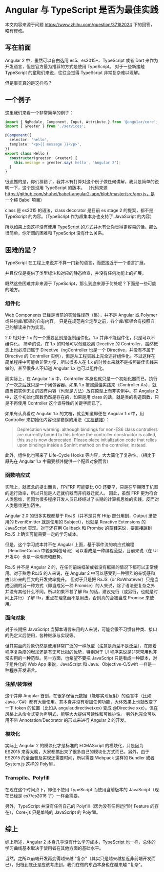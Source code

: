 # Angular 与 TypeScript 是否为最佳实践

本文内容来源于问题 https://www.zhihu.com/question/37182024 下的回答，略有修改。


## 写在前面

Angular 2 中，虽然可以自由选用 es5、es2015+、TypeScript 或者 Dart 来作为开发语言，但是官方最为推荐的方式是使用 TypeScript。
对于一些新接触 TypeScript 的童鞋们来说，往往会觉得 TypeScript 非常复杂难以理解。

但是事实真的是这样吗？

## 一个例子

这里我们来看一个非常简单的例子：

```typescript
import { NgModule, Component, Input, Attribute } from '@angular/core';
import { Greeter } from './services';

@Component({
  selector: 'hello',
  template: '<p>{{ message }}</p>',
})
export class Hello {
  constructor(greeter: Greeter) {
    this.message = greeter.say('hello', 'Angular 2');
  }
}
```

很遗憾的是，你们猜错了，我并木有打算对这个例子做任何讲解，我只是简单的说明一下，这个是没用 TypeScript 的版本。
（代码来源 https://github.com/shuhei/babel-angular2-app/blob/master/src/app.js，是一个纯 Babel 项目）

class 是 es2015 的语法，class decorator 是目前 es stage 2 的提案，都不是 TypeScript 的内容。（TypeScript 作为超集本身也支持了 JavaScript 的内容）

所以如果上面这样没有使用 TypeScript 的方式并木有让你觉得更容易的话，那么很简单，你所谓的困难和 TypeScript 没有什么关系。


## 困难的是？

TypeScript 在工程上来说并不算一门新的语言，而更接近于一个语言扩展。

并且仅仅是提供了类型标注和对应的静态检查，并没有任何功能上的扩展。

既然这些困难并非来源于 TypeScript，那么到底来源于何处呢？下面是一些可能的地方。


### 组件化

Web Components 已经是当前的实验性规范（集），并不是 Angular 或 Polymer 或任何库/框架的自有内容。
只是在规范完全定型之前，各个库/框架会有按照自己的解读来作为实现。

2.0 相对于 1.x 的一个重要区别是强制组件化。1.x 并非不能组件化，只是可以不组件化。
简单的说，在 1.x 的时候可以创建脱离 Directive 的 Controller，虽然概念上也必须归属于 Directive（ngController 也是一个 Directive，并没有不属于 Directive 的 Controller 实例），但是从工程实践上完全违背组件化。不过这样在简单程序中可能会非常方便，所以很多人在 1.x 的时候本来就不是按照最佳实践来做的，甚至很多人不知道 Angular 1.x 也可以组件化。

而实际上，在 Angular 1.x 中，Controller 本身也就只是一个初始化器而已，执行了一次之后就只是一个闭包容器。如果 1.x 按照最佳实践来（Controller As），就应当把实例无关的固有内容（也就是方法）放在原型上而非实例中。在 Angular 2 中，这个初始化函数仍然是存在的，如果是用 class 的话，就是类的构造函数，只是不再使用 Controller 这个误导性的关键字而已了。

如果有认真看过 Angular 1.x 的文档，就会知道即便在 Angular 1.x 中，用 Controller 来初始化内容也是错误的用法（[文档链接](https://docs.angularjs.org/api/ng/service/$compile#-bindtocontroller-)）：

> Deprecation warning: although bindings for non-ES6 class controllers are currently bound to this before the controller constructor is called, this use is now deprecated. Please place initialization code that relies upon bindings inside a $onInit method on the controller, instead.

此外，组件化也带来了 Life-Cycle Hooks 等内容，大大简化了复杂性。（相比于原先在 Angular 1.x 中需要额外提供一个配置对象而言）


### 函数响应式

实际上，就概念的提出而言，FP/FRP 可能要比 OO 还要早，只是在早期限于机器的运行效率，所以只能是人迁就机器而非机器迁就人。
因此，虽然 FRP 更为符合人类思维，但因为很多程序开发人员已经经过了长期的计算机思维的实践，反而对人类思维更加陌生。

Angular 2.0 的很多实现都基于 RxJS（并不是只有 Http 部分用到，Output 里使用的 EventEmitter 就是使用的 Subject），也就是 Reactive Extensions 的 JavaScript 实现。对于还在用 Callback 和 Promise 的童鞋来说，要直接跳到 RxJS 上确实可能需要一定的学习成本。

但是，这个学习成本并不在 Angular 上面，基于事件流的响应式编程（ReactiveCocoa 中貌似叫信号流）可以看成是一种编程范型，目前来说（在 UI 开发中）也是一种潮流和趋势。

RxJS 并不是 Angular 2 的，在任何前端框架或者没有框架的情况下都可以正常使用。对于熟悉 RxJS 的人来说，在 Angular 2 中可以感受到一种强烈的亲切感和由此带来的巨大的开发效率提升。
但对于只是把 RxJS（or RxWhatever）只是当成回调的另一种方式（即当成另一种 Promise）的人来说，除了语法更复杂之外并没有其他什么不同。所以如果不甚了解 Rx 的话，建议先行（或另行，也就是时间上并行）了解 Rx，重点在理念而不是用法，否则真的会被当成 Promise 来使用。


### 面向对象

对于长期把 JavaScript 当脚本语言来用的人来说，可能会很不习惯各种类、接口的先定义后使用，各种继承与实现等。

但其实面向对象仍然是使用非常广泛的一种范型（注意是范型不是泛型），在随着程序复杂度的增加还是有无可比拟的优势，特别对于 UI 程序来说是非常常用也非常实用的一种范型。另一方面，也希望不要把 JavaScript 只是看成一种脚本，对于组件化的 Web App 来说，JavaScript 和 Java、Objective-C/Swift 一样是一种程序开发语言。


### 注解/装饰器

这个并非 Angular 首创，在很多保留元数据（能够实现反射）的语言中（比如 Java／C#）都有大量使用。其本身并没有增加任何功能，大体效果上也就改变了一下 token 的位置（比如从 angular.directive(xxx) 变成 @Directive xxx）。但在风格上从命令式变为声明式，能够大大提供可读性和可维护性。
另外也完全可以用不带 Annotation/Decorator 的形式来进行 Angular 2 的开发。


### 模块化

实际上 Angular 2 的模块化才是标准的 ECMAScript 的模块化，只是因为 ES2015 来得太晚，大家都搞出来了很多自己的模块化方式而已。另外，由于 ES2015 的全面普及实现还需要时间，所以需要 Webpack 这样的 Bundler 或者 System.js 这样的 Polyfill。


### Transpile、Polyfill

在现在这个时间点下，即便不使用 TypeScript 而使用当前版本的 JavaScript（现在已经是 es7/es2016 了）一样会需要。

另外，TypeScript 并没有任何自己的 Polyfill（因为没有任何运行时 Feature 的存在），Core-js 只是单纯的 JavaScript 的 Polyfill。


## 综上

综上所述，Angular 2 本身几乎没有什么学习成本，TypeScript 也一样，总体的学习曲线基本取决于使用者在其他方面的基础水平。

当然，之所以前端开发再变得越来越 "复杂"（其实只是越来越接近非前端开发而已），归根到底还是应该考虑到，我们在做的东西本身也在越来越 "复杂"。
